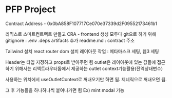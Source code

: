 # PFP Project

Contract Address - 0x0bA858F107717Ce070e37339d2F09552173461b1

리믹스로 스마트컨트랙트 만들고
CRA - frontend 생성
모두다 git으로 하기 위해
gitignore
: .env .deps artifacts 추가
readme.md
: contract 주소

Tailwind 설치 react router dom 설치
레이아웃 작업
: 메타마스크 세팅, 웹3 세팅

Header는 타입 지정하고 props로 받아주면 됨
outlet은 레이아웃에 있는 값들에 접근하기 위해서는 리액트라우터돔에서 제공하는 outlet context기능활용(전역상태변수)

사용하는 위치에서 useOutletContext로 꺼내오기만 하면 됨. 제네릭으로 <OutletContext> 꺼내오면 됨.

그 후 기능들을 하나하나씩 붙여나가면 됨
Ex) mint modal 기능
